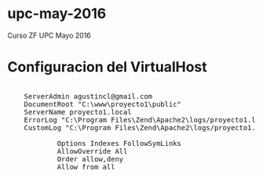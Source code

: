 # upc-may-2016
Curso ZF UPC Mayo 2016

# Configuracion del VirtualHost

<pre>
<VirtualHost *:80>
    ServerAdmin agustincl@gmail.com
    DocumentRoot "C:\www\proyecto1\public"
    ServerName proyecto1.local
    ErrorLog "C:\Program Files\Zend\Apache2\logs/proyecto1.local-error_log"
    CustomLog "C:\Program Files\Zend\Apache2\logs/proyecto1.local-access_log" common
	<Directory "C:\www\proyecto1\public">
    		Options Indexes FollowSymLinks
    		AllowOverride All
    		Order allow,deny
    		Allow from all
	</Directory>
</VirtualHost>
</pre>

